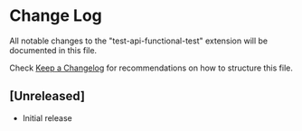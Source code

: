 # Change Log

All notable changes to the "test-api-functional-test" extension will be documented in this file.

Check [Keep a Changelog](http://keepachangelog.com/) for recommendations on how to structure this file.

## [Unreleased]

- Initial release